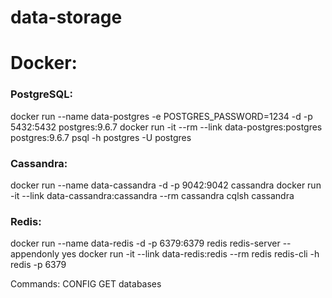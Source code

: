 # data-storage

# Docker:

<h3>PostgreSQL:</h3>
docker run --name data-postgres -e POSTGRES_PASSWORD=1234 -d -p 5432:5432 postgres:9.6.7
docker run -it --rm --link data-postgres:postgres postgres:9.6.7 psql -h postgres -U postgres

<h3>Cassandra:</h3>
docker run --name data-cassandra -d -p 9042:9042 cassandra
docker run -it --link data-cassandra:cassandra --rm cassandra cqlsh cassandra

<h3>Redis:</h3>
docker run --name data-redis -d -p 6379:6379 redis redis-server --appendonly yes
docker run -it --link data-redis:redis --rm redis redis-cli -h redis -p 6379

Commands:
CONFIG GET databases
